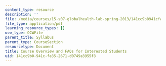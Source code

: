 ```yaml
---
content_type: resource
description: ''
file: /media/courses/15-s07-globalhealth-lab-spring-2013/141cc9b0941cfa352671d0749a3955f8_MIT15_S07S13_overviewFAQ.pdf
file_type: application/pdf
learning_resource_types: []
ocw_type: OCWFile
parent_title: Syllabus
parent_type: CourseSection
resourcetype: Document
title: Course Overview and FAQs for Interested Students
uid: 141cc9b0-941c-fa35-2671-d0749a3955f8
---
```


